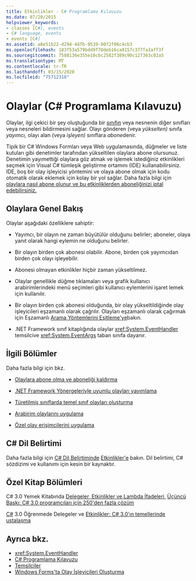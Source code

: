 ```yaml
---
title: Etkinlikler - C# Programlama Kılavuzu
ms.date: 07/20/2015
helpviewer_keywords:
- classes [C#], events
- C# language, events
- events [C#]
ms.assetid: a8e51b22-d294-44fb-9539-0072f06c4cb3
ms.openlocfilehash: 183f53a579bdd9f70deb16ca9157c377fa3aff3f
ms.sourcegitcommit: 7588136e355e10cbc2582f389c90c127363c02a5
ms.translationtype: MT
ms.contentlocale: tr-TR
ms.lasthandoff: 03/15/2020
ms.locfileid: "75712318"
---
```

# <a name="events-c-programming-guide"></a>Olaylar (C# Programlama Kılavuzu)
Olaylar, ilgi çekici bir şey oluştuğunda bir [sınıfın](../../language-reference/keywords/class.md) veya nesnenin diğer sınıfları veya nesneleri bildirmesini sağlar. Olayı gönderen (veya *yükselten)* sınıfa *yayımcı,* olayı alan (veya *işleyen)* sınıflara *abone*denir.  
  
Tipik bir C# Windows Formları veya Web uygulamasında, düğmeler ve liste kutuları gibi denetimler tarafından yükseltilen olaylara abone olursunuz. Denetimin yayımettiği olaylara göz atmak ve işlemek istediğiniz etkinlikleri seçmek için Visual C# tümleşik geliştirme ortamını (IDE) kullanabilirsiniz. IDE, boş bir olay işleyicisi yöntemini ve olaya abone olmak için kodu otomatik olarak eklemek için kolay bir yol sağlar. Daha fazla bilgi için [olaylara nasıl abone olunur ve bu etkinliklerden aboneliğinizi iptal edebilirsiniz.](./how-to-subscribe-to-and-unsubscribe-from-events.md)
  
## <a name="events-overview"></a>Olaylara Genel Bakış  
 Olaylar aşağıdaki özelliklere sahiptir:  
  
- Yayımcı, bir olayın ne zaman büyütülür olduğunu belirler; aboneler, olaya yanıt olarak hangi eylemin ne olduğunu belirler.  
  
- Bir olayın birden çok abonesi olabilir. Abone, birden çok yayımcıdan birden çok olayı işleyebilir.  
  
- Abonesi olmayan etkinlikler hiçbir zaman yükseltilmez.  
  
- Olaylar genellikle düğme tıklamaları veya grafik kullanıcı arabirimlerindeki menü seçimleri gibi kullanıcı eylemlerini işaret lemek için kullanılır.  
  
- Bir olayın birden çok abonesi olduğunda, bir olay yükseltildiğinde olay işleyicileri eşzamanlı olarak çağrılır. Olayları eşzamanlı olarak çağırmak için Eşzamanlı [Arama Yöntemlerini Eşitleme'ye](../../../standard/asynchronous-programming-patterns/calling-synchronous-methods-asynchronously.md)bakın.  
  
- .NET Framework sınıf kitaplığında olaylar <xref:System.EventHandler> temsilcive <xref:System.EventArgs> taban sınıfa dayanır.  
  
## <a name="related-sections"></a>İlgili Bölümler  
 Daha fazla bilgi için bkz.  
  
- [Olaylara abone olma ve aboneliği kaldırma](./how-to-subscribe-to-and-unsubscribe-from-events.md)

- [.NET Framework Yönergeleriyle uyumlu olayları yayımlama](./how-to-publish-events-that-conform-to-net-framework-guidelines.md)

- [Türetilmiş sınıflarda temel sınıf olayları oluşturma](./how-to-raise-base-class-events-in-derived-classes.md)

- [Arabirim olaylarını uygulama](./how-to-implement-interface-events.md)

- [Özel olay erişimcilerini uygulama](./how-to-implement-custom-event-accessors.md)

## <a name="c-language-specification"></a>C# Dil Belirtimi  

Daha fazla bilgi için [C# Dil Belirtiminde](/dotnet/csharp/language-reference/language-specification/introduction) [Etkinlikler'e](~/_csharplang/spec/classes.md#events) bakın. Dil belirtimi, C# sözdizimi ve kullanımı için kesin bir kaynaktır.
  
## <a name="featured-book-chapters"></a>Özel Kitap Bölümleri  
 C# 3.0 Yemek Kitabında [Delegeler, Etkinlikler ve Lambda İfadeleri,](https://docs.microsoft.com/previous-versions/visualstudio/visual-studio-2008/ff518994%28v=orm.10%29) [Üçüncü Baskı: C# 3.0 programcıları için 250'den fazla çözüm](https://docs.microsoft.com/previous-versions/visualstudio/visual-studio-2008/ff518995%28v=orm.10%29)  
  
 [C#](https://docs.microsoft.com/previous-versions/visualstudio/visual-studio-2008/ff652490%28v=orm.10%29) 3.0 Öğrenmede Delegeler ve [Etkinlikler: C# 3.0'ın temellerinde ustalaşma](https://docs.microsoft.com/previous-versions/visualstudio/visual-studio-2008/ff652493%28v=orm.10%29)  
  
## <a name="see-also"></a>Ayrıca bkz.

- <xref:System.EventHandler>
- [C# Programlama Kılavuzu](../index.md)
- [Temsilciler](../delegates/index.md)
- [Windows Forms'ta Olay İşleyicileri Oluşturma](../../../framework/winforms/creating-event-handlers-in-windows-forms.md)
